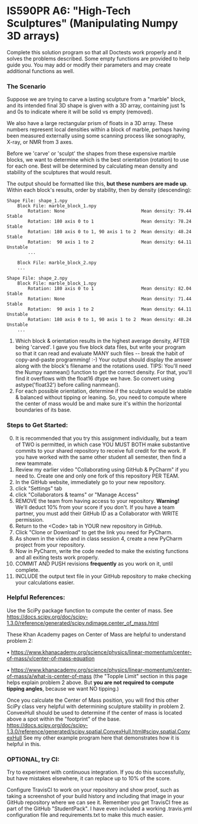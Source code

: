 # IS590PR A6: "High-Tech Sculptures" (Manipulating Numpy 3D arrays)

Complete this solution program so that all Doctests work properly and it solves 
the problems described.  Some empty functions are provided to help guide you. 
You may add or modify their parameters and may create additional functions as 
well.

### The Scenario
Suppose we are trying to carve a lasting sculpture from a "marble" block, and its
intended final 3D shape is given with a 3D array, containing just 1s and 0s to 
indicate where it will be solid vs empty (removed).

We also have a large rectangular prism of floats in a 3D array. These numbers
represent local densities within a block of marble, perhaps having been measured 
externally using some scanning process like sonography, X-ray, or NMR
from 3 axes.

Before we 'carve' or 'sculpt' the shapes from these expensive marble blocks, 
we want to determine which is the best orientation (rotation) to use for each 
one. Best will be determined by calculating mean density and stability of the 
sculptures that would result.

The output should be formatted like this, **but these numbers are made up**. 
Within each block's results, order by stability, then by density (descending):

    Shape File: shape_1.npy
        Block File: marble_block_1.npy   
            Rotation: None                             Mean density: 79.44  Stable
            Rotation: 180 axis 0 to 1                  Mean density: 78.24  Stable
            Rotation: 180 axis 0 to 1, 90 axis 1 to 2  Mean density: 48.24  Stable
            Rotation:  90 axis 1 to 2                  Mean density: 64.11  Unstable
            ...
        
        Block File: marble_block_2.npy
        ...

    Shape File: shape_2.npy
        Block File: marble_block_1.npy   
            Rotation: 180 axis 0 to 1                  Mean density: 82.04  Stable
            Rotation: None                             Mean density: 71.44  Stable
            Rotation:  90 axis 1 to 2                  Mean density: 64.11  Unstable
            Rotation: 180 axis 0 to 1, 90 axis 1 to 2  Mean density: 48.24  Unstable
        ...
        

1.	Which block & orientation results in the highest average density, AFTER 
    being 'carved'. I gave you five block data files, but write your program 
    so that it can read and evaluate MANY such files -- break the habit of 
    copy-and-paste programming!  :-)   Your output should display the 
    answer along with the block's filename and the rotations used. TIPS: You'll 
    need the Numpy nanmean() function to get the correct density. For that, 
    you'll find it overflows with the float16 dtype we have. So convert using 
    astype('float32') before calling nanmean().
2.	For each possible orientation, determine if the sculpture would be 
    stable & balanced without tipping or leaning. So, you need to compute where 
    the center of mass would be and make sure it's within the horizontal 
    boundaries of its base.
    
### Steps to Get Started:

0. It is recommended that you try this assignment individually, but a team of 
    TWO is permitted, in which case YOU MUST BOTH make substantive commits to 
    your shared repository to receive full credit for the work. If you have worked 
    with the same other student all semester, then find a new teammate.
1. Review my earlier video "Collaborating using GitHub & PyCharm" if you need 
to.  Create one and only one fork of this repository PER TEAM.  
2. In the GitHub website, immediately go to your new repository.
3. click "Settings" tab
4. click "Collaborators & teams" or "Manage Access"
5. REMOVE the team from having access to your 
    repository.  **Warning!**  We'll deduct 10% from your score if you don't.
    If you have a team partner, you must add their GitHub ID as a Collaborator 
    with WRITE permission.
6. Return to the \<Code\> tab in YOUR new repository in GitHub.
7. Click "Clone or Download" to get the link you need for PyCharm.
8. As shown in the video and in class session 4, create a new PyCharm project from your repository.
9. Now in PyCharm, write the code needed to make the existing functions and all exiting tests work properly.
10. COMMIT AND PUSH revisions **frequently** as you work on it, until complete.
11. INCLUDE the output text file in your GitHub repository to make checking your calculations easier.

### Helpful References:
Use the SciPy package function to compute the center of mass.
See https://docs.scipy.org/doc/scipy-1.3.0/reference/generated/scipy.ndimage.center_of_mass.html

These Khan Academy pages on Center of Mass are helpful to understand problem 2:

•	https://www.khanacademy.org/science/physics/linear-momentum/center-of-mass/v/center-of-mass-equation

•	https://www.khanacademy.org/science/physics/linear-momentum/center-of-mass/a/what-is-center-of-mass
    (the "Topple Limit" section in this page helps explain problem 2 above. 
    But **you are not required to compute tipping angles**, because we want NO tipping.)

Once you calculate the Center of Mass position, you will find this other SciPy 
class very helpful with determining sculpture stability in problem 2. 
ConvexHull should be used to determine if the center of mass is located above 
a spot within the "footprint" of the base.  
https://docs.scipy.org/doc/scipy-1.3.0/reference/generated/scipy.spatial.ConvexHull.html#scipy.spatial.ConvexHull
See my other example program here that demonstrates how it is helpful in this.
    
### OPTIONAL, try CI: 
Try to experiment with continuous integration. If you do this successfully, 
but have mistakes elsewhere, it can replace up to 10% of the score.

Configure TravisCI to work on your repository and show proof, such as
taking a screenshot of your build history and including that image 
in your GitHub repository where we can see it.  Remember you get TravisCI 
free as part of the GitHub "StudentPack". I have even included a working 
.travis.yml configuration file and requirements.txt to make this much easier. 
 